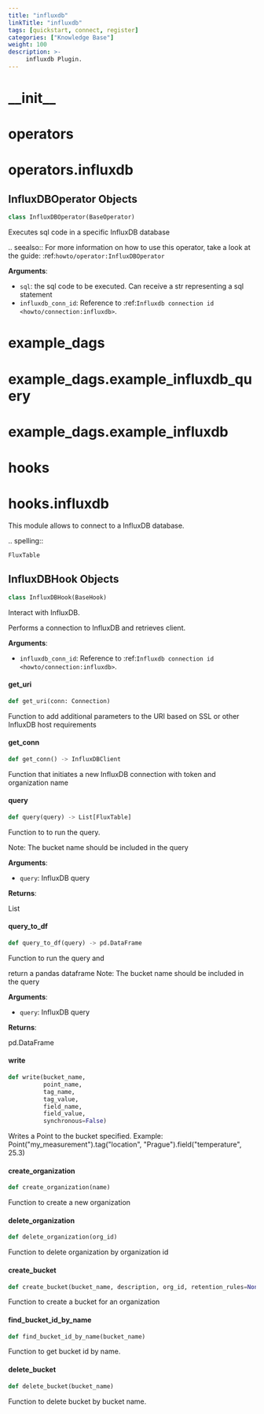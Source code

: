 ```yaml
---
title: "influxdb"
linkTitle: "influxdb"
tags: [quickstart, connect, register] 
categories: ["Knowledge Base"]
weight: 100
description: >-
     influxdb Plugin.
---
```


<a id="__init__"></a>

# \_\_init\_\_

<a id="operators"></a>

# operators

<a id="operators.influxdb"></a>

# operators.influxdb

<a id="operators.influxdb.InfluxDBOperator"></a>

## InfluxDBOperator Objects

```python
class InfluxDBOperator(BaseOperator)
```

Executes sql code in a specific InfluxDB database

.. seealso::
    For more information on how to use this operator, take a look at the guide:
    :ref:`howto/operator:InfluxDBOperator`

**Arguments**:

- `sql`: the sql code to be executed. Can receive a str representing a
sql statement
- `influxdb_conn_id`: Reference to :ref:`Influxdb connection id <howto/connection:influxdb>`.

<a id="example_dags"></a>

# example\_dags

<a id="example_dags.example_influxdb_query"></a>

# example\_dags.example\_influxdb\_query

<a id="example_dags.example_influxdb"></a>

# example\_dags.example\_influxdb

<a id="hooks"></a>

# hooks

<a id="hooks.influxdb"></a>

# hooks.influxdb

This module allows to connect to a InfluxDB database.

.. spelling::

    FluxTable

<a id="hooks.influxdb.InfluxDBHook"></a>

## InfluxDBHook Objects

```python
class InfluxDBHook(BaseHook)
```

Interact with InfluxDB.

Performs a connection to InfluxDB and retrieves client.

**Arguments**:

- `influxdb_conn_id`: Reference to :ref:`Influxdb connection id <howto/connection:influxdb>`.

<a id="hooks.influxdb.InfluxDBHook.get_uri"></a>

#### get\_uri

```python
def get_uri(conn: Connection)
```

Function to add additional parameters to the URI
based on SSL or other InfluxDB host requirements

<a id="hooks.influxdb.InfluxDBHook.get_conn"></a>

#### get\_conn

```python
def get_conn() -> InfluxDBClient
```

Function that initiates a new InfluxDB connection
with token and organization name

<a id="hooks.influxdb.InfluxDBHook.query"></a>

#### query

```python
def query(query) -> List[FluxTable]
```

Function to to run the query.

Note: The bucket name
should be included in the query

**Arguments**:

- `query`: InfluxDB query

**Returns**:

List

<a id="hooks.influxdb.InfluxDBHook.query_to_df"></a>

#### query\_to\_df

```python
def query_to_df(query) -> pd.DataFrame
```

Function to run the query and

return a pandas dataframe
Note: The bucket name
should be included in the query

**Arguments**:

- `query`: InfluxDB query

**Returns**:

pd.DataFrame

<a id="hooks.influxdb.InfluxDBHook.write"></a>

#### write

```python
def write(bucket_name,
          point_name,
          tag_name,
          tag_value,
          field_name,
          field_value,
          synchronous=False)
```

Writes a Point to the bucket specified.
Example: Point("my_measurement").tag("location", "Prague").field("temperature", 25.3)

<a id="hooks.influxdb.InfluxDBHook.create_organization"></a>

#### create\_organization

```python
def create_organization(name)
```

Function to create a new organization

<a id="hooks.influxdb.InfluxDBHook.delete_organization"></a>

#### delete\_organization

```python
def delete_organization(org_id)
```

Function to delete organization by organization id

<a id="hooks.influxdb.InfluxDBHook.create_bucket"></a>

#### create\_bucket

```python
def create_bucket(bucket_name, description, org_id, retention_rules=None)
```

Function to create a bucket for an organization

<a id="hooks.influxdb.InfluxDBHook.find_bucket_id_by_name"></a>

#### find\_bucket\_id\_by\_name

```python
def find_bucket_id_by_name(bucket_name)
```

Function to get bucket id by name.

<a id="hooks.influxdb.InfluxDBHook.delete_bucket"></a>

#### delete\_bucket

```python
def delete_bucket(bucket_name)
```

Function to delete bucket by bucket name.

